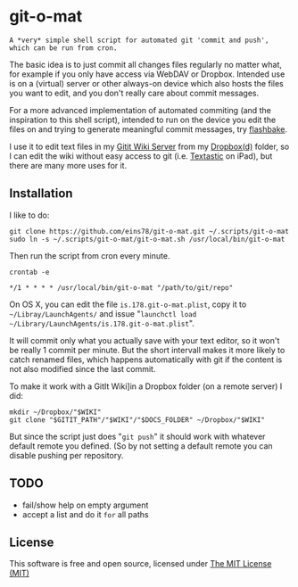 # git-o-mat

    A *very* simple shell script for automated git 'commit and push', which can be run from cron.
    
The basic idea is to just commit all changes files regularly no matter what, for example if you only have access via WebDAV or Dropbox. 
Intended use is on a (virtual) server or other always-on device which also hosts the files you want to edit, and you don't really care about commit messages.

For a more advanced implementation of automated commiting (and the inspiration to this shell script), intended to run on the device you edit the files on and trying to generate meaningful commit messages, try [flashbake](https://github.com/commandline/flashbake).

I use it to edit text files in my [Gitit Wiki Server](http://gitit.net) from my [Dropbox(d)](http://www.dropboxwiki.com/Using_Dropbox_CLI) folder, so I can edit the wiki without easy access to git (i.e. [Textastic](http://www.textasticapp.com) on iPad), but there are many more uses for it.

## Installation

I like to do:

    git clone https://github.com/eins78/git-o-mat.git ~/.scripts/git-o-mat
    sudo ln -s ~/.scripts/git-o-mat/git-o-mat.sh /usr/local/bin/git-o-mat
    
Then run the script from cron every minute. 

    crontab -e

    */1 * * * * /usr/local/bin/git-o-mat "/path/to/git/repo"

On OS X, you can edit the file `is.178.git-o-mat.plist`, copy it to `~/Libray/LaunchAgents/` and issue "`launchctl load ~/Library/LaunchAgents/is.178.git-o-mat.plist`".

It will commit only what you actually save with your text editor, so it won't be really 1 commit per minute. But the short intervall makes it more likely to catch renamed files, which happens automatically with git if the content is not also modified since the last commit.

To make it work with a GitIt Wiki]in a Dropbox folder (on a remote server) I did:

    mkdir ~/Dropbox/"$WIKI"
    git clone "$GITIT_PATH"/"$WIKI"/"$DOCS_FOLDER" ~/Dropbox/"$WIKI"

But since the script just does "`git push`" it should work with whatever default remote you defined. (So by not setting a default remote you can disable pushing per repository.

## TODO

- fail/show help on empty argument
- accept a list and do it ``for`` all paths

## License

This software is free and open source, licensed under [The MIT License (MIT)](http://opensource.org/licenses/MIT)